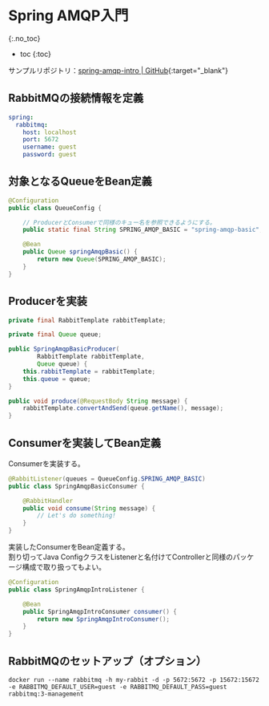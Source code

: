 # Spring AMQP入門
{:.no_toc}

* toc
{:toc}

サンプルリポジトリ：[spring-amqp-intro \| GitHub](https://github.com/hainet50b/spring-gym/tree/main/spring-amqp-gym/spring-amqp-intro){:target="_blank"}

## RabbitMQの接続情報を定義
```yaml
spring:
  rabbitmq:
    host: localhost
    port: 5672
    username: guest
    password: guest
```

## 対象となるQueueをBean定義
```java
@Configuration
public class QueueConfig {

    // ProducerとConsumerで同様のキュー名を参照できるようにする。
    public static final String SPRING_AMQP_BASIC = "spring-amqp-basic";

    @Bean
    public Queue springAmqpBasic() {
        return new Queue(SPRING_AMQP_BASIC);
    }
}
```

## Producerを実装
```java
private final RabbitTemplate rabbitTemplate;

private final Queue queue;

public SpringAmqpBasicProducer(
        RabbitTemplate rabbitTemplate,
        Queue queue) {
    this.rabbitTemplate = rabbitTemplate;
    this.queue = queue;
}

public void produce(@RequestBody String message) {
    rabbitTemplate.convertAndSend(queue.getName(), message);
}
```

## Consumerを実装してBean定義

Consumerを実装する。

```java
@RabbitListener(queues = QueueConfig.SPRING_AMQP_BASIC)
public class SpringAmqpBasicConsumer {

    @RabbitHandler
    public void consume(String message) {
        // Let's do something!
    }
}
```

実装したConsumerをBean定義する。  
割り切ってJava ConfigクラスをListenerと名付けてControllerと同様のパッケージ構成で取り扱ってもよい。

```java
@Configuration
public class SpringAmqpIntroListener {

    @Bean
    public SpringAmqpIntroConsumer consumer() {
        return new SpringAmqpIntroConsumer();
    }
}
```

## RabbitMQのセットアップ（オプション）
```shell
docker run --name rabbitmq -h my-rabbit -d -p 5672:5672 -p 15672:15672 -e RABBITMQ_DEFAULT_USER=guest -e RABBITMQ_DEFAULT_PASS=guest rabbitmq:3-management
```
